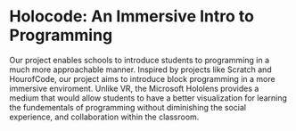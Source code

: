 # Holocode: An Immersive Intro to Programming
Our project enables schools to introduce students to programming in a much more approachable manner. Inspired by projects like Scratch and HourofCode, our project aims to introduce block programming in a more immersive enviroment. Unlike VR, the Microsoft Hololens provides a medium that would allow students to have a better visualization for learning the fundementals of programming without diminishing the social experience, and collaboration within the classroom.
